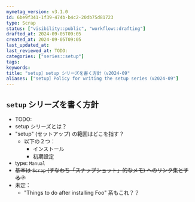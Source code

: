 ```yaml
---
mymetag_version: v3.1.0
id: 6be9f341-1f39-474b-b4c2-20db75d81723
type: Scrap
status: ["visibility::public", "workflow::drafting"]
drafted_at: 2024-09-05T09:05
created_at: 2024-09-05T09:05
last_updated_at:
last_reviewed_at: TODO:
categories: ["series::setup"]
tags:
keywords:
title: "setup］setup シリーズを書く方針（v2024-09"
aliases: ["setup］Policy for writing the setup series（v2024-09"]
---
```


## `setup` シリーズを書く方針

- TODO:
- setup シリーズとは？
- "setup" (セットアップ) の範囲はどこを指す？
    - 以下の２つ：
        - インストール
        - 初期設定
- type: `Manual`
- ~~基本は `Scrap` (すなわち「スナップショット」的なメモ) へのリンク集とする？~~
- 未定：
    - "Things to do after installing Foo" 系もこれ？？
